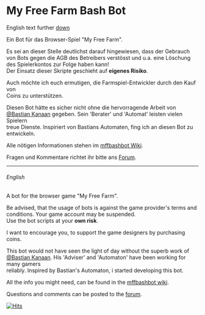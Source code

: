 My Free Farm Bash Bot
=====================

English text further [down](#english)

Ein Bot für das Browser-Spiel "My Free Farm".

Es sei an dieser Stelle deutlichst darauf hingewiesen, dass der Gebrauch<br>
von Bots gegen die AGB des Betreibers verstösst und u.a. eine Löschung<br>
des Spielerkontos zur Folge haben kann!<br>
Der Einsatz dieser Skripte geschieht auf **eigenes Risiko**.

Auch möchte ich euch ermutigen, die Farmspiel-Entwickler durch den Kauf von<br>
Coins zu unterstützen.

Diesen Bot hätte es sicher nicht ohne die hervorragende Arbeit von<br>
[@Bastian Kanaan](https://github.com/BastianKanaan) gegeben. Sein 'Berater' und 'Automat' leisten vielen Spielern<br>
treue Dienste. Inspiriert von Bastians Automaten, fing ich an diesen Bot zu entwickeln.

Alle nötigen Informationen stehen im [mffbashbot Wiki](https://github.com/HackerHarry/mffbashbot/wiki).

Fragen und Kommentare richtet ihr bitte ans [Forum](http://myfreefarm-berater.forumprofi.de/f15-Bash-Bot.html).

---
###### English

A bot for the browser game "My Free Farm".

Be advised, that the usage of bots is against the game provider's terms and<br>
conditions. Your game account may be suspended.<br>
Use the bot scripts at your **own risk**.

I want to encourage you, to support the game designers by purchasing coins.

This bot would not have seen the light of day without the superb work of<br>
[@Bastian Kanaan](https://github.com/BastianKanaan). His 'Adviser' and 'Automaton' have been working for many gamers<br>
reliably. Inspired by Bastian's Automaton, i started developing this bot.

All the info you might need, can be found in the [mffbashbot wiki](https://github.com/HackerHarry/mffbashbot/wiki).

Questions and comments can be posted to the [forum](http://myfreefarm-berater.forumprofi.de/f15-Bash-Bot.html).

[![Hits](https://hits.seeyoufarm.com/api/count/incr/badge.svg?url=https%3A%2F%2Fgithub.com%2FHackerHarry%2Fmffbashbot&count_bg=%2362AE28&title_bg=%23555555&icon=probot.svg&icon_color=%23E7E7E7&title=Hits+today+%2F+total&edge_flat=false)](https://hits.seeyoufarm.com)
